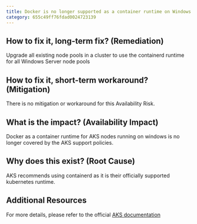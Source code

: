 ```yaml
---
title: Docker is no longer supported as a container runtime on Windows for AKS clusters
category: 655c49ff76fdad0024723139
---
```


## How to fix it, long-term fix? (Remediation)

Upgrade all existing node pools in a cluster to use the containerd runtime for all Windows Server node pools

## How to fix it, short-term workaround? (Mitigation)

There is no mitigation or workaround for this Availability Risk.

## What is the impact? (Availability Impact)

Docker as a container runtime for AKS nodes running on windows is no longer covered by the AKS support policies.

## Why does this exist? (Root Cause)

AKS recommends using containerd as it is their officially supported kubernetes runtime.

## Additional Resources

For more details, please refer to the official [AKS documentation](https://learn.microsoft.com/en-gb/azure/aks/learn/quick-windows-container-deploy-cli)